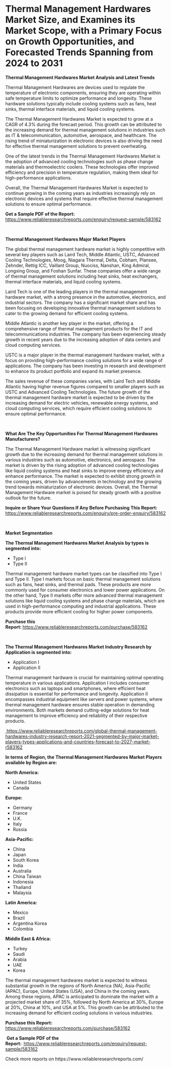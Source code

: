 <p><h1>Thermal Management Hardwares Market Size, and Examines its Market Scope, with a Primary Focus on Growth Opportunities, and Forecasted Trends Spanning from 2024 to 2031</h1></p><p><strong>Thermal Management Hardwares Market Analysis and Latest Trends</strong></p>
<p><p>Thermal Management Hardwares are devices used to regulate the temperature of electronic components, ensuring they are operating within safe temperature limits to optimize performance and longevity. These hardware solutions typically include cooling systems such as fans, heat sinks, thermal interface materials, and liquid cooling systems.</p><p>The Thermal Management Hardwares Market is expected to grow at a CAGR of 4.3% during the forecast period. This growth can be attributed to the increasing demand for thermal management solutions in industries such as IT & telecommunication, automotive, aerospace, and healthcare. The rising trend of miniaturization in electronic devices is also driving the need for effective thermal management solutions to prevent overheating.</p><p>One of the latest trends in the Thermal Management Hardwares Market is the adoption of advanced cooling technologies such as phase change materials and thermoelectric coolers. These technologies offer improved efficiency and precision in temperature regulation, making them ideal for high-performance applications.</p><p>Overall, the Thermal Management Hardwares Market is expected to continue growing in the coming years as industries increasingly rely on electronic devices and systems that require effective thermal management solutions to ensure optimal performance.</p></p>
<p><strong>Get a Sample PDF of the Report:&nbsp;</strong> <a href="https://www.reliableresearchreports.com/enquiry/request-sample/583162">https://www.reliableresearchreports.com/enquiry/request-sample/583162</a></p>
<p>&nbsp;</p>
<p><strong>Thermal Management Hardwares Major Market Players</strong></p>
<p><p>The global thermal management hardware market is highly competitive with several key players such as Laird Tech, Middle Atlantic, USTC, Advanced Cooling Technologies, Moog, Niagara Thermal, Delta, Cobham, Plansee, Zehnder, Rettig ICC, Vaillant Group, Nuociss, Nanshan, King Admiral, Longxing Group, and Foshan Sunfar. These companies offer a wide range of thermal management solutions including heat sinks, heat exchangers, thermal interface materials, and liquid cooling systems.</p><p>Laird Tech is one of the leading players in the thermal management hardware market, with a strong presence in the automotive, electronics, and industrial sectors. The company has a significant market share and has been focusing on developing innovative thermal management solutions to cater to the growing demand for efficient cooling systems.</p><p>Middle Atlantic is another key player in the market, offering a comprehensive range of thermal management products for the IT and telecommunications industries. The company has been experiencing steady growth in recent years due to the increasing adoption of data centers and cloud computing services.</p><p>USTC is a major player in the thermal management hardware market, with a focus on providing high-performance cooling solutions for a wide range of applications. The company has been investing in research and development to enhance its product portfolio and expand its market presence.</p><p>The sales revenue of these companies varies, with Laird Tech and Middle Atlantic having higher revenue figures compared to smaller players such as USTC and Advanced Cooling Technologies. The future growth of the thermal management hardware market is expected to be driven by the increasing demand for electric vehicles, renewable energy systems, and cloud computing services, which require efficient cooling solutions to ensure optimal performance.</p></p>
<p>&nbsp;</p>
<p><strong>What Are The Key Opportunities For Thermal Management Hardwares Manufacturers?</strong></p>
<p><p>The Thermal Management Hardware market is witnessing significant growth due to the increasing demand for thermal management solutions in various industries such as automotive, electronics, and aerospace. The market is driven by the rising adoption of advanced cooling technologies like liquid cooling systems and heat sinks to improve energy efficiency and enhance performance. The market is expected to exhibit strong growth in the coming years, driven by advancements in technology and the growing trend towards miniaturization of electronic devices. Overall, the Thermal Management Hardware market is poised for steady growth with a positive outlook for the future.</p></p>
<p><strong>Inquire or Share Your Questions If Any Before Purchasing This Report:</strong> <a href="https://www.reliableresearchreports.com/enquiry/pre-order-enquiry/583162">https://www.reliableresearchreports.com/enquiry/pre-order-enquiry/583162</a></p>
<p>&nbsp;</p>
<p><strong>Market Segmentation</strong></p>
<p><strong>The Thermal Management Hardwares Market Analysis by types is segmented into:</strong></p>
<p><ul><li>Type I</li><li>Type II</li></ul></p>
<p><p>Thermal management hardware market types can be classified into Type I and Type II. Type I markets focus on basic thermal management solutions such as fans, heat sinks, and thermal pads. These products are more commonly used for consumer electronics and lower power applications. On the other hand, Type II markets offer more advanced thermal management solutions like liquid cooling systems and phase change materials, which are used in high-performance computing and industrial applications. These products provide more efficient cooling for higher power components.</p></p>
<p><strong>Purchase this Report:&nbsp;</strong><a href="https://www.reliableresearchreports.com/purchase/583162">https://www.reliableresearchreports.com/purchase/583162</a></p>
<p>&nbsp;</p>
<p><strong>The Thermal Management Hardwares Market Industry Research by Application is segmented into:</strong></p>
<p><ul><li>Application I</li><li>Application II</li></ul></p>
<p><p>Thermal management hardware is crucial for maintaining optimal operating temperature in various applications. Application I includes consumer electronics such as laptops and smartphones, where efficient heat dissipation is essential for performance and longevity. Application II encompasses industrial equipment like servers and power systems, where thermal management hardware ensures stable operation in demanding environments. Both markets demand cutting-edge solutions for heat management to improve efficiency and reliability of their respective products.</p></p>
<p><a href="https://www.reliableresearchreports.com/global-thermal-management-hardwares-industry-research-report-2021-segmented-by-major-market-players-types-applications-and-countries-forecast-to-2027-market-r583162">&nbsp;https://www.reliableresearchreports.com/global-thermal-management-hardwares-industry-research-report-2021-segmented-by-major-market-players-types-applications-and-countries-forecast-to-2027-market-r583162</a></p>
<p><strong>In terms of Region, the Thermal Management Hardwares Market Players available by Region are:</strong></p>
<p>
    <p> <strong> North America: </strong>
        <ul>
            <li>United States</li>
            <li>Canada</li>
        </ul>
        </p> 
    <p> <strong> Europe: </strong>
        <ul>
            <li>Germany</li>
            <li>France</li>
            <li>U.K.</li>
            <li>Italy</li>
            <li>Russia</li>
        </ul>
        </p> 
    <p> <strong> Asia-Pacific: </strong>
        <ul>
            <li>China</li>
            <li>Japan</li>
            <li>South Korea</li>
            <li>India</li>
            <li>Australia</li>
            <li>China Taiwan</li>
            <li>Indonesia</li>
            <li>Thailand</li>
            <li>Malaysia</li>
        </ul>
        </p> 
    <p> <strong> Latin America: </strong>
        <ul>
            <li>Mexico</li>
            <li>Brazil</li>
            <li>Argentina Korea</li>
            <li>Colombia</li>
        </ul>
        </p> 
    <p> <strong> Middle East & Africa: </strong>
        <ul>
            <li>Turkey</li>
            <li>Saudi</li>
            <li>Arabia</li>
            <li>UAE</li>
            <li>Korea</li>
        </ul>
    </p>
    </p>
<p><p>The thermal management hardwares market is expected to witness substantial growth in the regions of North America (NA), Asia-Pacific (APAC), Europe, United States (USA), and China in the coming years. Among these regions, APAC is anticipated to dominate the market with a projected market share of 35%, followed by North America at 30%, Europe at 20%, China at 10%, and USA at 5%. This growth can be attributed to the increasing demand for efficient cooling solutions in various industries.</p></p>
<p><strong>Purchase this Report: </strong><a href="https://www.reliableresearchreports.com/purchase/583162">https://www.reliableresearchreports.com/purchase/583162</a></p>
<p>&nbsp;<strong>Get a Sample PDF of the Report:&nbsp;&nbsp;</strong><a href="https://www.reliableresearchreports.com/enquiry/request-sample/583162">https://www.reliableresearchreports.com/enquiry/request-sample/583162</a></p>
<p><strong></strong></p>
<p>Check more reports on https://www.reliableresearchreports.com/</p>